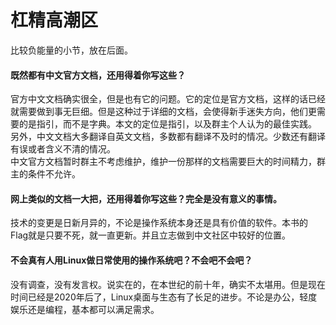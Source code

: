 # 杠精高潮区 <!-- {docsify-ignore-all} -->
比较负能量的小节，放在后面。
#### 既然都有中文官方文档，还用得着你写这些？

官方中文文档确实很全，但是也有它的问题。它的定位是官方文档，这样的话已经就需要做到事无巨细。但是这种过于详细的文档，会使得新手迷失方向，他们更需要的是指引，而不是字典。本文的定位是指引，以及群主个人认为的最佳实践。  
另外，中文文档大多翻译自英文文档，多数都有翻译不及时的情况。少数还有翻译有误或者含义不清的情况。  
中文官方文档暂时群主不考虑维护，维护一份那样的文档需要巨大的时间精力，群主的条件不允许。

#### 网上类似的文档一大把，还用得着你写这些？完全是没有意义的事情。

技术的变更是日新月异的，不论是操作系统本身还是具有价值的软件。本书的Flag就是只要不死，就一直更新。并且立志做到中文社区中较好的位置。

#### 不会真有人用Linux做日常使用的操作系统吧？不会吧不会吧？  
没有调查，没有发言权。说实在的，在本世纪的前十年，确实不太堪用。但是现在时间已经是2020年后了，Linux桌面与生态有了长足的进步。不论是办公，轻度娱乐还是编程，基本都可以满足需求。
